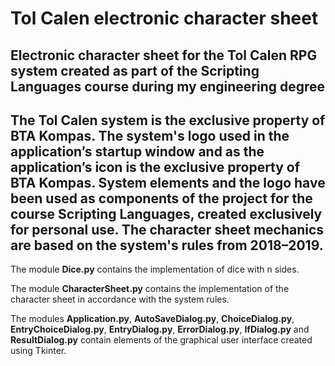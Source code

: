 # Tol Calen electronic character sheet 
Electronic character sheet for the Tol Calen RPG system created as part of the Scripting Languages course during my engineering degree
-
The Tol Calen system is the exclusive property of BTA Kompas. The system's logo used in the application’s startup window and as the application’s icon is the exclusive property of BTA Kompas. System elements and the logo have been used as components of the project for the course Scripting Languages, created exclusively for personal use. The character sheet mechanics are based on the system's rules from 2018–2019.
-  
The module **Dice.py** contains the implementation of dice with n sides.  

The module **CharacterSheet.py** contains the implementation of the character sheet in accordance with the system rules.  

The modules **Application.py**, **AutoSaveDialog.py**, **ChoiceDialog.py**, **EntryChoiceDialog.py**, **EntryDialog.py**, **ErrorDialog.py**, **IfDialog.py** and **ResultDialog.py** contain elements of the graphical user interface created using Tkinter.
